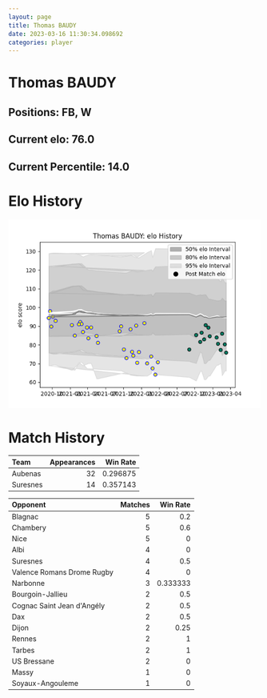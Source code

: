 ```yaml
---  
layout: page  
title: Thomas BAUDY  
date: 2023-03-16 11:30:34.098692  
categories: player  
---
```

# Thomas BAUDY

## Positions: FB, W

## Current elo: 76.0

## Current Percentile: 14.0

# Elo History


![elo history](history_ThomasBAUDY.png)
# Match History


| Team     |   Appearances |   Win Rate |
|:---------|--------------:|-----------:|
| Aubenas  |            32 |   0.296875 |
| Suresnes |            14 |   0.357143 |

| Opponent                   |   Matches |   Win Rate |
|:---------------------------|----------:|-----------:|
| Blagnac                    |         5 |   0.2      |
| Chambery                   |         5 |   0.6      |
| Nice                       |         5 |   0        |
| Albi                       |         4 |   0        |
| Suresnes                   |         4 |   0.5      |
| Valence Romans Drome Rugby |         4 |   0        |
| Narbonne                   |         3 |   0.333333 |
| Bourgoin-Jallieu           |         2 |   0.5      |
| Cognac Saint Jean d'Angély |         2 |   0.5      |
| Dax                        |         2 |   0.5      |
| Dijon                      |         2 |   0.25     |
| Rennes                     |         2 |   1        |
| Tarbes                     |         2 |   1        |
| US Bressane                |         2 |   0        |
| Massy                      |         1 |   0        |
| Soyaux-Angouleme           |         1 |   0        |